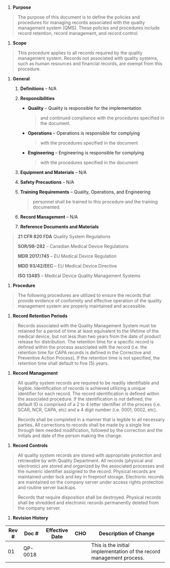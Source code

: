 1.  **Purpose**

> The purpose of this document is to define the policies and procedures
> for managing records associated with the quality management system
> (QMS). These policies and procedures include record retention, record
> management, and record control.

1.  **Scope**

> This procedure applies to all records required by the quality
> management system. Records not associated with quality systems, such
> as human resources and financial records, are exempt from this
> procedure.

1.  **General**

    1.  **Definitions** – N/A

    2.  **Responsibilities**

        -   **Quality** – Quality is responsible for the implementation
            > and continued compliance with the procedures specified in
            > the document.

        -   **Operations** – Operations is responsible for complying
            > with the procedures specified in the document

        -   **Engineering** – Engineering is responsible for complying
            > with the procedures specified in the document

    3.  **Equipment and Materials** – N/A

    4.  **Safety Precautions** – N/A

    5.  **Training Requirements** – Quality, Operations, and Engineering
        > personnel shall be trained to this procedure and the training
        > documented.

    6.  **Record Management** – N/A

    7.  **Reference Documents and Materials**

> **21 CFR 820 FDA** Quality System Regulations
>
> **SOR/98-282** – Canadian Medical Device Regulations
>
> **MDR 2017/745** – EU Medical Device Regulation
>
> **MDD 93/42/EEC** – EU Medical Device Directive
>
> **ISO 13485** – Medical Device Quality Management Systems

1.  **Procedure**

> The following procedures are utilized to ensure the records that
> provide evidence of conformity and effective operation of the quality
> management system are properly maintained and accessible.

1.  **Record Retention Periods**

> Records associated with the Quality Management System must be retained
> for a period of time at least equivalent to the lifetime of the
> medical device, but not less than two years from the date of product
> release for distribution. The retention time for a specific record is
> defined within the process associated with the record (i.e. the
> retention time for CAPA records is defined in the Corrective and
> Preventive Action Process). If the retention time is not specified,
> the retention time shall default to five (5) years.

1.  **Record Management**

> All quality system records are required to be readily identifiable and
> legible. Identification of records is achieved utilizing a unique
> identifier for each record. The record identification is defined
> within the associated procedure. If the identification is not defined,
> the default ID is comprised of a 2 to 4 letter identifier of the
> process (i.e. SCAR, NCR, CAPA, etc) and a 4 digit number (i.e. 0001,
> 0002, etc).
>
> Records shall be completed in a manner that is legible to all
> necessary parties. All corrections to records shall be made by a
> single line through item needed modification, followed by the
> correction and the initials and date of the person making the change.

1.  **Record Controls**

> All quality system records are stored with appropriate protection and
> retrievable by with Quality Department. All records (physical and
> electronic) are stored and organized by the associated processes and
> the numeric identifier assigned to the record. Physical records are
> maintained under lock and key in fireproof storage. Electronic records
> are maintained on the company server under access rights protection
> and routine server backups.
>
> Records that require disposition shall be destroyed. Physical records
> shall be shredded and electronic records permanently deleted from the
> company server.

1.  **Revision History**

| **Rev \#** | **Doc \#** | **Effective Date** | **CHO** | **Description of Change**                                            |
|------------|------------|--------------------|---------|----------------------------------------------------------------------|
| 01         | QP-0018    |                    |         | This is the initial implementation of the record management process. |
